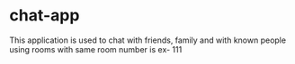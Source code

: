 # chat-app
This application is used to chat with friends, family and with known people using rooms with same room number is ex- 111
